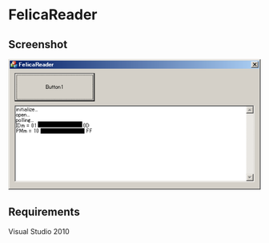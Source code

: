 # FelicaReader

## Screenshot
![screenshot](https://raw.githubusercontent.com/kobake/FelicaReader/master/screenshots/screenshot.png)

## Requirements
Visual Studio 2010
